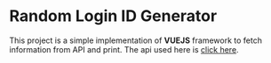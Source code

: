 # Random Login ID Generator #
This project is a simple implementation of **VUEJS** framework to fetch information from API and print.
The api used here is [click here](https://randomuser.me/ "click here").
